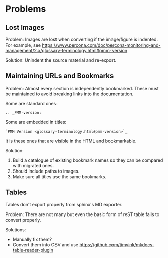 # Problems

## Lost Images

Problem: Images are lost when converting if the image/figure is indented. For example, see <https://www.percona.com/doc/percona-monitoring-and-management/2.x/glossary-terminology.html#pmm-version>

Solution: Unindent the source material and re-export.

## Maintaining URLs and Bookmarks

Problem: Almost every section is independently bookmarked. These must be maintained to avoid breaking links into 
the documentation.

Some are standard ones:

`.. _PMM-version:`

Some are embedded in titles:

```
`PMM Version <glossary-terminology.html#pmm-version>`_
```

It is these ones that are visible in the HTML and bookmarkable.

Solution: 

1. Build a catalogue of existing bookmark names so they can be compared with migrated ones.
2. Should include paths to images.
3. Make sure all titles use the same bookmarks.


## Tables

Tables don't export properly from sphinx's MD exporter.

Problem: There are not many but even the basic form of reST table fails to convert properly.

Solutions: 

- Manually fix them? 
- Convert them into CSV and use <https://github.com/timvink/mkdocs-table-reader-plugin>

